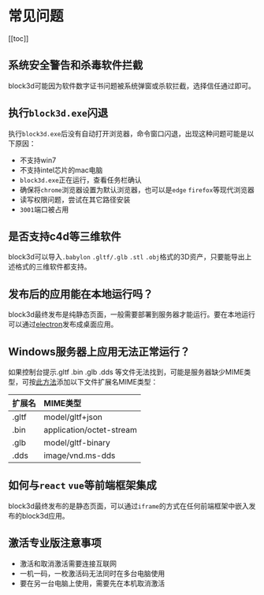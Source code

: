 # 常见问题

[[toc]]

## 系统安全警告和杀毒软件拦截

block3d可能因为软件数字证书问题被系统弹窗或杀软拦截，选择信任通过即可。

## 执行`block3d.exe`闪退

执行`block3d.exe`后没有自动打开浏览器，命令窗口闪退，出现这种问题可能是以下原因：
- 不支持win7
- 不支持intel芯片的mac电脑
- `block3d.exe`正在运行，查看任务栏确认
- 确保将`chrome`浏览器设置为默认浏览器，也可以是`edge` `firefox`等现代浏览器
- 读写权限问题，尝试在其它路径安装
- `3001`端口被占用

## 是否支持c4d等三维软件

block3d可以导入`.babylon` `.gltf/.glb` `.stl` `.obj`格式的3D资产，只要能导出上述格式的三维软件都支持。

## 发布后的应用能在本地运行吗？

block3d最终发布是纯静态页面，一般需要部署到服务器才能运行。要在本地运行可以通过[electron](https://www.electronjs.org/)发布成桌面应用。

## Windows服务器上应用无法正常运行？

如果控制台提示.gltf .bin .glb .dds 等文件无法找到，可能是服务器缺少MIME类型，可按[此方法](https://jingyan.baidu.com/article/3ea51489b2ceea52e61bba24.html)添加以下文件扩展名MIME类型：

|扩展名 |	MIME类型|
|:-----|:-------|
|.gltf | model/gltf+json|
|.bin  | application/octet-stream|
|.glb  | model/gltf-binary|
|.dds  | image/vnd.ms-dds |

## 如何与`react` `vue`等前端框架集成

block3d最终发布的是静态页面，可以通过`iframe`的方式在任何前端框架中嵌入发布的block3d应用。

## 激活专业版注意事项

- 激活和取消激活需要连接互联网
- 一机一码，一枚激活码无法同时在多台电脑使用
- 要在另一台电脑上使用，需要先在本机取消激活
